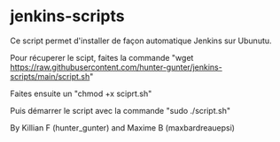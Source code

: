 # jenkins-scripts

Ce script permet d'installer de façon automatique Jenkins sur Ubunutu.

Pour récuperer le scipt, faites la commande "wget https://raw.githubusercontent.com/hunter-gunter/jenkins-scripts/main/script.sh"

Faites ensuite un "chmod +x sciprt.sh"

Puis démarrer le script avec la commande "sudo ./script.sh"



By Killian F (hunter_gunter)
and Maxime B (maxbardreauepsi)
